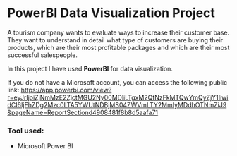 # PowerBI Data Visualization Project
A tourism company wants to evaluate ways to increase their customer base. They want to understand in detail what type of customers are buying their products, which are their most profitable packages and which are their most successful salespeople.

In this project I have used **PowerBI** for data visualization.

If you do not have a Microsoft account, you can access the following public link: 
https://app.powerbi.com/view?r=eyJrIjoiZjNmMzE2ZjctMGU2Ny00MDliLTgxM2QtNzFkMTQwYmQyZjY1IiwidCI6IjFhZDg2Mzc0LTA5YWUtNDBjMS04ZWVmLTY2MmIyMDdhOTNmZiJ9&pageName=ReportSectiond4908481f8b8d5aafa71

### Tool used:
* Microsoft Power BI

